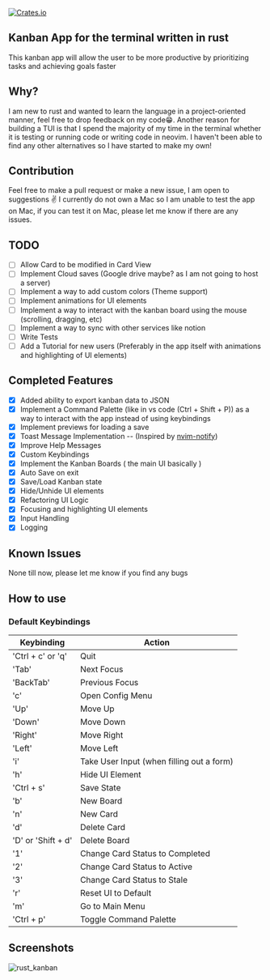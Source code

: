 [![Crates.io](https://img.shields.io/crates/v/rust-kanban.svg)](https://crates.io/crates/rust-kanban)
## Kanban App for the terminal written in rust
  This kanban app will allow the user to be more productive by prioritizing tasks and achieving goals faster
## Why?
  I am new to rust and wanted to learn the language in a project-oriented manner, feel free to drop feedback on my code😁. Another reason for building a TUI is that I spend the majority of my time in the terminal whether it is testing or running code or writing code in neovim. I haven't been able to find any other alternatives so I have started to make my own!
## Contribution
  Feel free to make a pull request or make a new issue, I am open to suggestions ✌️
  I currently do not own a Mac so I am unable to test the app on Mac, if you can test it on Mac, please let me know if there are any issues.
## TODO
- [ ] Allow Card to be modified in Card View
- [ ] Implement Cloud saves (Google drive maybe? as I am not going to host a server)
- [ ] Implement a way to add custom colors (Theme support)
- [ ] Implement animations for UI elements
- [ ] Implement a way to interact with the kanban board using the mouse (scrolling, dragging, etc)
- [ ] Implement a way to sync with other services like notion
- [ ] Write Tests
- [ ] Add a Tutorial for new users (Preferably in the app itself with animations and highlighting of UI elements)
## Completed Features
- [x] Added ability to export kanban data to JSON
- [x] Implement a Command Palette (like in vs code (Ctrl + Shift + P)) as a way to interact with the app instead of using keybindings
- [x] Implement previews for loading a save
- [x] Toast Message Implementation -- (Inspired by [nvim-notify](https://github.com/rcarriga/nvim-notify))
- [x] Improve Help Messages
- [x] Custom Keybindings
- [x] Implement the Kanban Boards ( the main UI basically )
- [x] Auto Save on exit
- [x] Save/Load Kanban state
- [x] Hide/Unhide UI elements
- [x] Refactoring UI Logic
- [x] Focusing and highlighting UI elements
- [x] Input Handling
- [x] Logging
  
## Known Issues
None till now, please let me know if you find any bugs

## How to use
### Default Keybindings

| Keybinding         | Action                                    |
| ------------------ | ---------------------------               |
| 'Ctrl + c' or 'q'  | Quit                                      |
| 'Tab'              | Next Focus                                |
| 'BackTab'          | Previous Focus                            |
| 'c'                | Open Config Menu                          |
| 'Up'               | Move Up                                   |
| 'Down'             | Move Down                                 |
| 'Right'            | Move Right                                |
| 'Left'             | Move Left                                 |
| 'i'                | Take User Input (when filling out a form) |
| 'h'                | Hide UI Element                           |
| 'Ctrl + s'         | Save State                                |
| 'b'                | New Board                                 |
| 'n'                | New Card                                  |
| 'd'                | Delete Card                               |
| 'D' or 'Shift + d' | Delete Board                              |
| '1'                | Change Card Status to Completed           |
| '2'                | Change Card Status to Active              |
| '3'                | Change Card Status to Stale               |
| 'r'                | Reset UI to Default                       |
| 'm'                | Go to Main Menu                           |
| 'Ctrl + p'         | Toggle Command Palette                    |



## Screenshots
![rust_kanban](https://user-images.githubusercontent.com/66156000/206888828-5f9678e6-eaf1-4389-9e85-c65797e2f204.png)
